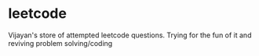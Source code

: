 # leetcode

Vijayan's store of attempted leetcode questions. 
Trying for the fun of it and reviving problem solving/coding
